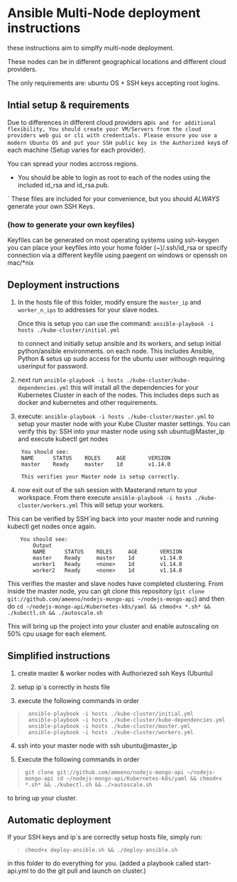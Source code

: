 # Ansible Multi-Node deployment instructions

these instructions aim to simplfy multi-node deployment.

These nodes can be in different geographical locations and different cloud providers.

The only requirements are:
ubuntu OS + SSH keys accepting root logins.

## Intial setup & requirements

Due to differences in different cloud providers api`s and for additional flexibility, You should create your VM/Servers from the cloud providers web gui or cli with credentials.
Please ensure you use a modern Ubuntu OS and put your SSH public key in the Authorized key`s of each machine (Setup varies for each provider).

You can spread your nodes accross regions.

* You should be able to login as root to each of the nodes using the included id_rsa and id_rsa.pub.

` These files are included for your convenience, but you should *ALWAYS* generate your own SSH Keys.

### (how to generate your own keyfiles)

Keyfiles can be generated on most operating systems using ssh-keygen
you can place your keyfiles into your home folder (~)/.ssh/id_rsa or specify connection via a different keyfile using paegent on windows or openssh on mac/*nix

## Deployment instructions

1. In the hosts file of this folder, modify ensure the `master_ip` and `worker_n_ips` to addresses for your slave nodes.

    Once this is setup you can use the command:
    `ansible-playbook -i hosts ./kube-cluster/initial.yml`

    to connect and initially setup ansible and its workers, and setup initial python/ansible environments.
    on each node. This includes Ansible, Python & setus up sudo access for the ubuntu user withough requiring userinput for password.

2. next run `ansible-playbook -i hosts ./kube-cluster/kube-dependencies.yml`
this will install all the dependencies for your Kubernetes Cluster in each of the nodes.
This includes deps such as docker and kubernetes and other requirements.

3. execute: `ansible-playbook -i hosts ./kube-cluster/master.yml` to setup your master node with your Kube Cluster master settings.
    You can verify this by:
    SSH into your master node using ssh ubuntu@Master_ip
    and execute kubectl get nodes

        You should see: 
        NAME      STATUS    ROLES     AGE       VERSION
        master    Ready     master    1d        v1.14.0

        This verifies your Master node is setup correctly.

4. now exit out of the ssh session  with Masterand return to your workspace.
From there execute 
`ansible-playbook -i hosts ./kube-cluster/workers.yml` This will setup your workers.

This can be verified by SSH`ing back into your master node and running kubectl get nodes once again.

        You should see: 
            Output
            NAME      STATUS    ROLES     AGE       VERSION
            master    Ready     master    1d        v1.14.0
            worker1   Ready     <none>    1d        v1.14.0
            worker2   Ready     <none>    1d        v1.14.0

This verifies the master and slave nodes have completed clustering.
From inside the master node, you can git clone this repository (`git clone git://github.com/ameeno/nodejs-mongo-api ~/nodejs-mongo-api`)
and then do `cd ~/nodejs-mongo-api/Kubernetes-k8s/yaml && chmod+x *.sh* && ./kubectl.sh && ./autoscale.sh`

This will bring up the project into your cluster and enable autoscaling on 50% cpu usage for each element.

## Simplified instructions

1. create master & worker nodes with Authoriezed ssh Keys (Ubuntu)

2. setup ip`s correctly in hosts file

3. execute the following commands in order

>      ansible-playbook -i hosts ./kube-cluster/initial.yml
>      ansible-playbook -i hosts ./kube-cluster/kube-dependencies.yml
>      ansible-playbook -i hosts ./kube-cluster/master.yml
>      ansible-playbook -i hosts ./kube-cluster/workers.yml

4.  ssh into your master node with ssh ubuntu@master_ip

5. Execute the following commands in order
   
 >   `git clone git://github.com/ameeno/nodejs-mongo-api ~/nodejs-mongo-api
 >    cd ~/nodejs-mongo-api/Kubernetes-k8s/yaml && chmod+x *.sh* && ./kubectl.sh && ./>autoscale.sh`

to bring up your cluster.

## Automatic deployment

If your SSH keys and ip`s are correctly setup hosts file,
simply run:
>`chmod+x deploy-ansible.sh && ./deploy-ansible.sh`

in this folder to do everything for you. (added a playbook called start-api.yml to do the git pull and launch on cluster.)